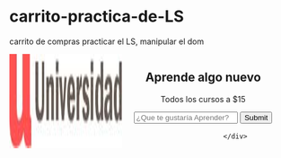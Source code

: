 # carrito-practica-de-LS
carrito de compras practicar el LS, manipular el dom
<p><!DOCTYPE html>
<html lang="en">
<head>
    <meta charset="UTF-8">
    <meta name="viewport" content="width=device-width, initial-scale=1.0">
    <meta http-equiv="X-UA-Compatible" content="ie=edge">
    <title>Carrito</title>
    <link rel="stylesheet" href="css/normalize.css">
    <link rel="stylesheet" href="css/skeleton.css">
    <link rel="stylesheet" href="css/custom.css">
    
</head></p>

<p><body></p>

<header id="header" class="header">
    <div class="container">
        <div class="row">
            <div class="four columns">
                <img src="img/logo.jpg" id="logo">

<div id="hero">
        <div class="container">
            <div class="row">
                    <div class="six columns">
                        <div class="contenido-hero">
                                <h2>Aprende algo nuevo</h2>
                                <p>Todos los cursos a $15</p>
                                <form action="#" id="busqueda" method="post" class="formulario clase2 clase3">
                                    <input class="u-full-width" type="text" placeholder="¿Que te gustaría Aprender?" id="buscador">
                                    <input type="submit" id="submit-buscador" class="submit-buscador">
                                </form>
                      

<pre><code>                &lt;/div&gt;
</code></pre>

<p></body>
</html></p>
